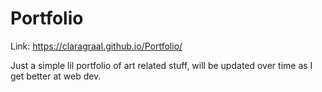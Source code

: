 # Portfolio
Link: https://claragraal.github.io/Portfolio/

Just a simple lil portfolio of art related stuff, will be updated over time as I get better at web dev.

